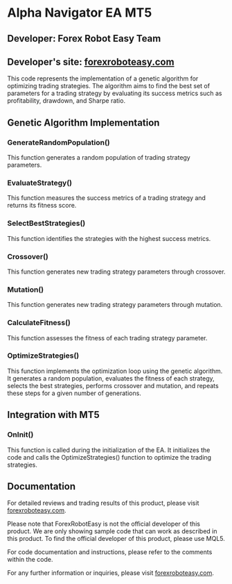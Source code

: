 # Alpha Navigator EA MT5

## Developer: Forex Robot Easy Team
## Developer's site: [forexroboteasy.com](https://forexroboteasy.com)

This code represents the implementation of a genetic algorithm for optimizing trading strategies. The algorithm aims to find the best set of parameters for a trading strategy by evaluating its success metrics such as profitability, drawdown, and Sharpe ratio.

## Genetic Algorithm Implementation

### GenerateRandomPopulation()
This function generates a random population of trading strategy parameters.

### EvaluateStrategy()
This function measures the success metrics of a trading strategy and returns its fitness score.

### SelectBestStrategies()
This function identifies the strategies with the highest success metrics.

### Crossover()
This function generates new trading strategy parameters through crossover.

### Mutation()
This function generates new trading strategy parameters through mutation.

### CalculateFitness()
This function assesses the fitness of each trading strategy parameter.

### OptimizeStrategies()
This function implements the optimization loop using the genetic algorithm. It generates a random population, evaluates the fitness of each strategy, selects the best strategies, performs crossover and mutation, and repeats these steps for a given number of generations.

## Integration with MT5

### OnInit()
This function is called during the initialization of the EA. It initializes the code and calls the OptimizeStrategies() function to optimize the trading strategies.

## Documentation

For detailed reviews and trading results of this product, please visit [forexroboteasy.com](https://forexroboteasy.com/forex-robot-review/alpha-navigator-ea-mt5-review-daily-trading-with-genetic-algorithms/). 

Please note that ForexRobotEasy is not the official developer of this product. We are only showing sample code that can work as described in this product. To find the official developer of this product, please use MQL5.

For code documentation and instructions, please refer to the comments within the code.

For any further information or inquiries, please visit [forexroboteasy.com](https://forexroboteasy.com).

